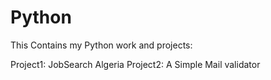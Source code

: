 # Python
This Contains my Python work and projects:

Project1: JobSearch Algeria
Project2: A Simple Mail validator
      
